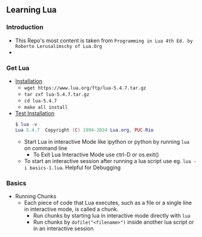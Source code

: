 ## Learning Lua
### Introduction
- This Repo's most content is taken from `Programming in Lua 4th Ed. by Roberto Lerusalimschy of Lua.Org`
-
### Get Lua
- [Installation](#installation)
  - `wget https://www.lua.org/ftp/lua-5.4.7.tar.gz`
  - `tar zxf lua-5.4.7.tar.gz`
  - `cd lua-5.4.7`
  - `make all install`
- [Test Installation](#test-installation)
  ```lua
  $ lua -v
  Lua 5.4.7  Copyright (C) 1994-2024 Lua.org, PUC-Rio
  ```
  - Start Lua in interactive Mode like ipython or python by running `lua` on command line
    - To Exit Lua Interactive Mode use ctrl-D or os.exit()
  - To start an interactive session after running a lua script use eg. `lua -i basics-1.lua`. Helpful for Debugging
### Basics
- Running Chunks
  - Each piece of code that Lua executes, such as a file or a single line in interactive mode, is called a chunk.
    - Run chunks by starting lua in interactive mode directly with `lua`
    - Run chunks by `dofile("<filename>")` inside another lua script or in an interactive session
